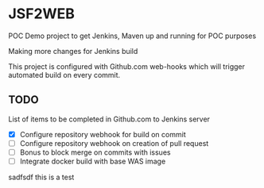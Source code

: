 # JSF2WEB

POC Demo project to get Jenkins, Maven up and running for POC purposes

Making more changes for Jenkins build

This project is configured with Github.com web-hooks which will trigger automated build on every commit.

## TODO

List of items to be completed in Github.com to Jenkins server

* [x] Configure repository webhook for build on commit
* [ ] Configure repository webhook on creation of pull request
* [ ] Bonus to block merge on commits with issues
* [ ] Integrate docker build with base WAS image

sadfsdf
this is a test
